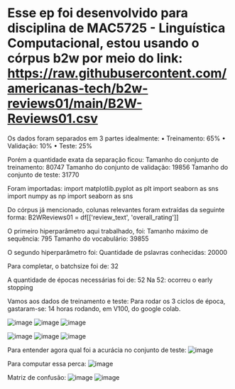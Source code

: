 # Esse ep foi desenvolvido para disciplina de MAC5725 - Linguística Computacional, estou usando o córpus b2w por meio do link: https://raw.githubusercontent.com/americanas-tech/b2w-reviews01/main/B2W-Reviews01.csv 
Os dados foram separados em 3 partes idealmente:
• Treinamento: 65%
• Validação: 10%
• Teste: 25%

Porém a quantidade exata da separação ficou: 
Tamanho do conjunto de treinamento: 80747
Tamanho do conjunto de validação: 19856
Tamanho do conjunto de teste: 31770

Foram importadas:
import matplotlib.pyplot as plt
import seaborn as sns
import numpy as np
import seaborn as sns

Do córpus já mencionado, colunas relevantes foram extraídas da seguinte forma: 
B2WReviews01 = df[['review_text', 'overall_rating']]

O primeiro hiperparâmetro aqui trabalhado, foi:
Tamanho máximo de sequência: 795
Tamanho do vocabulário: 39855

O segundo hiperparâmetro foi:
Quantidade de pslavras conhecidas: 20000

Para completar, o batchsize foi de: 
32

A quantidade de épocas necessárias foi de: 52
Na 52: ocorreu o early stopping

Vamos aos dados de treinamento e teste: 
Para rodar os 3 ciclos de época, gastaram-se: 14 horas rodando, em V100, do google colab.

![image](https://github.com/CalebeRezende/ep1/assets/120114655/35260673-9cca-48d9-b692-4f74aadb52de)
![image](https://github.com/CalebeRezende/ep1/assets/120114655/cd446296-6be3-4537-b8a6-4a8e70728afb)
![image](https://github.com/CalebeRezende/ep1/assets/120114655/d8c1d414-814f-4a71-ab85-d40a4450f2e1)

![image](https://github.com/CalebeRezende/ep1/assets/120114655/575f9328-f67f-45b7-a666-4828f0e7fd07)
![image](https://github.com/CalebeRezende/ep1/assets/120114655/2dd9ed17-407c-49f6-b9ae-8da7e045b264)
![image](https://github.com/CalebeRezende/ep1/assets/120114655/2a734ae4-c1a9-42dd-8476-256890e9005e)

Para entender agora qual foi a acurácia no conjunto de teste: ![image](https://github.com/CalebeRezende/ep1/assets/120114655/ff5be29a-77a8-4dbf-b4ba-6f42809c2369)

Para computar essa perca: ![image](https://github.com/CalebeRezende/ep1/assets/120114655/2eead072-ab6d-4482-a086-0b0f5acaa7a7)

Matriz de confusão: 
![image](https://github.com/CalebeRezende/ep1/assets/120114655/8562acd1-2286-49cf-9ee4-a1de1327c2fd)
![image](https://github.com/CalebeRezende/ep1/assets/120114655/61230f17-f313-4155-b8d6-b380a8d549b1)





